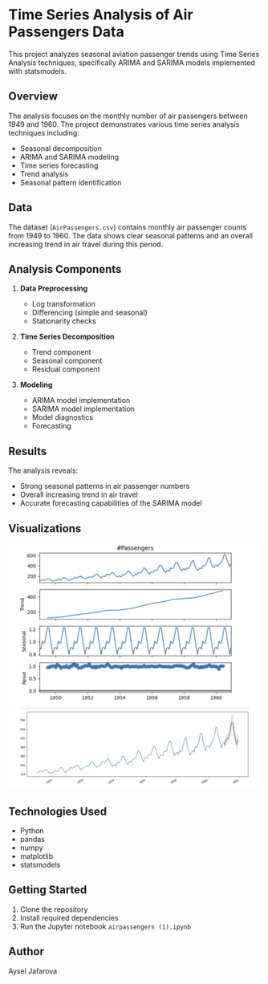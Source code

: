 # Time Series Analysis of Air Passengers Data

This project analyzes seasonal aviation passenger trends using Time Series Analysis techniques, specifically ARIMA and SARIMA models implemented with statsmodels.

## Overview

The analysis focuses on the monthly number of air passengers between 1949 and 1960. The project demonstrates various time series analysis techniques including:
- Seasonal decomposition
- ARIMA and SARIMA modeling
- Time series forecasting
- Trend analysis
- Seasonal pattern identification

## Data

The dataset (`AirPassengers.csv`) contains monthly air passenger counts from 1949 to 1960. The data shows clear seasonal patterns and an overall increasing trend in air travel during this period.

## Analysis Components

1. **Data Preprocessing**
   - Log transformation
   - Differencing (simple and seasonal)
   - Stationarity checks

2. **Time Series Decomposition**
   - Trend component
   - Seasonal component
   - Residual component

3. **Modeling**
   - ARIMA model implementation
   - SARIMA model implementation
   - Model diagnostics
   - Forecasting

## Results

The analysis reveals:
- Strong seasonal patterns in air passenger numbers
- Overall increasing trend in air travel
- Accurate forecasting capabilities of the SARIMA model

## Visualizations

![Seasonal decomposition](https://github.com/ayseljafar/timeseries_passengers/blob/main/images/seasonal%20decomp.png)
![PREDICTIONS](https://github.com/ayseljafar/timeseries_passengers/blob/main/images/prediction.png)

## Technologies Used

- Python
- pandas
- numpy
- matplotlib
- statsmodels

## Getting Started

1. Clone the repository
2. Install required dependencies
3. Run the Jupyter notebook `airpassengers (1).ipynb`

## Author

Aysel Jafarova
